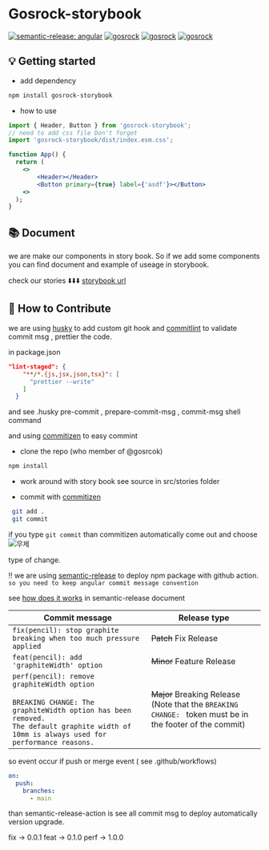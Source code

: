 # Gosrock-storybook

[![semantic-release: angular](https://img.shields.io/badge/semantic--release-angular-e10079?logo=semantic-release&style=flat-square)](https://github.com/semantic-release/semantic-release) [![gosrock](https://img.shields.io/github/workflow/status/Gosrock/Gosrock-storybook/Rollup%20React%20Component%20NPM%20Package/main?style=flat-square)](https://github.com/Gosrock/Gosrock-storybook/actions/workflows/npm-publish.yml) [![gosrock](https://img.shields.io/npm/v/gosrock-storybook?color=green&style=flat-square)](https://www.npmjs.com/package/gosrock-storybook) [![gosrock](https://img.shields.io/npm/l/gosrock-storybook?style=flat-square)](https://github.com/Gosrock/Gosrock-storybook/blob/main/LICENSE)

## :bulb: Getting started

- add dependency

```sh
npm install gosrock-storybook
```

- how to use

```jsx
import { Header, Button } from 'gosrock-storybook';
// need to add css file Don't forget
import 'gosrock-storybook/dist/index.esm.css';

function App() {
  return (
    <>
        <Header></Header>
        <Button primary={true} label={'asdf'}></Button>
    <>
  );
}
```

## :books: Document

we are make our components in story book. So if we add some components you can find document and example of useage in storybook.

check our stories
:arrow_down::arrow_down::arrow_down:
[storybook url](https://gosrock.github.io/Gosrock-storybook/)

## :full_moon_with_face: How to Contribute

we are using [husky](https://github.com/typicode/husky) to add custom git hook and [commitlint](https://github.com/conventional-changelog/commitlint) to validate commit msg , prettier the code.

in package.json

```json
"lint-staged": {
    "**/*.{js,jsx,json,tsx}": [
      "prettier --write"
    ]
  }
```

and see .husky pre-commit , prepare-commit-msg , commit-msg shell command

and using [commitizen](https://github.com/commitizen/cz-cli) to easy commint

- clone the repo (who member of @gosrcok)

```sh
npm install
```

- work around with story book
  see source in src/stories folder

- commit with [commitizen](https://github.com/commitizen/cz-cli)

```sh
 git add .
 git commit
```

if you type `git commit` than commitizen automatically come out and choose
![무제](https://user-images.githubusercontent.com/13329304/149973077-afe241d3-e9d7-4c9a-9864-0518dc64769c.jpg)

type of change.

:bangbang: we are using [semantic-release](https://github.com/semantic-release/semantic-release) to deploy npm package with github action.
`so you need to keep angular commit message convention`

see [how does it works](https://github.com/semantic-release/semantic-release/blob/master/README.md#how-does-it-work) in semantic-release document

| Commit message                                                                                                                                                                                   | Release type                                                                                                    |
| ------------------------------------------------------------------------------------------------------------------------------------------------------------------------------------------------ | --------------------------------------------------------------------------------------------------------------- |
| `fix(pencil): stop graphite breaking when too much pressure applied`                                                                                                                             | ~~Patch~~ Fix Release                                                                                           |
| `feat(pencil): add 'graphiteWidth' option`                                                                                                                                                       | ~~Minor~~ Feature Release                                                                                       |
| `perf(pencil): remove graphiteWidth option`<br><br>`BREAKING CHANGE: The graphiteWidth option has been removed.`<br>`The default graphite width of 10mm is always used for performance reasons.` | ~~Major~~ Breaking Release <br /> (Note that the `BREAKING CHANGE: ` token must be in the footer of the commit) |

so event occur if push or merge event ( see .github/workflows)

```yml
on:
  push:
    branches:
      - main
```

than semantic-release-action is see all commit msg to deploy automatically version upgrade.

fix -> 0.0.1
feat -> 0.1.0
perf -> 1.0.0
